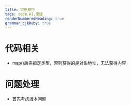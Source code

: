 ```yaml
---
title: 实用技巧
tags: code,AI,便捷
renderNumberedHeading: true
grammar_cjkRuby: true
---
```


# 代码相关
- map()后需指定类型，否则获得的是对象地址，无法获得内容

# 问题处理
- 首先考虑版本问题
